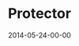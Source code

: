 ---
layout: message
category: message
series: "The New Man"
title: "Protector "
date: 2014-05-24-00-00
message_id: 865
program: "http://s3.amazonaws.com/crossroads-media/documents/05_24-25_14Program.pdf"
description: "Brian Tome talks about how the new man is a protector."
video: "http://s3.amazonaws.com/crossroads-media/message/video/thenewman_05.mp4"
video-duration: ":"
video-image: "http://s3.amazonaws.com/crossroads-media/images/thenewman_05_still.jpg"
audio: "http://s3.amazonaws.com/crossroads-media/message/audio/thenewman_05.mp3"
audio-duration: ":"
explicit: false
---